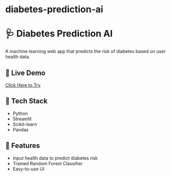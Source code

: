 # diabetes-prediction-ai
# 🩺 Diabetes Prediction AI
A machine learning web app that predicts the risk of diabetes based on user health data.

## 🚀 Live Demo
[Click Here to Try](https://your-link.streamlit.app)

## 🔧 Tech Stack
- Python
- Streamlit
- Scikit-learn
- Pandas

## 📌 Features
- Input health data to predict diabetes risk
- Trained Random Forest Classifier
- Easy-to-use UI


